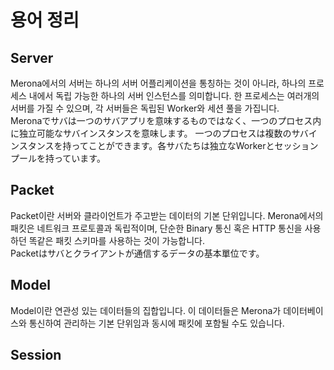 용어 정리
====

Server
----
Merona에서의 서버는 하나의 서버 어플리케이션을 통칭하는 것이 아니라, 하나의 프로세스 내에서 독립 가능한 하나의 서버 인스턴스를 의미합니다.
한 프로세스는 여러개의 서버를 가질 수 있으며, 각 서버들은 독립된 Worker와 세션 풀을 가집니다.
<br>
Meronaでサバは一つのサバアプリを意味するものではなく、一つのプロセス内に独立可能なサバインスタンスを意味します。
一つのプロセスは複数のサバインスタンスを持ってことができます。各サバたちは独立なWorkerとセッションプールを持っています。

Packet
----
Packet이란 서버와 클라이언트가 주고받는 데이터의 기본 단위입니다.
Merona에서의 패킷은 네트워크 프로토콜과 독립적이며, 단순한 Binary 통신 혹은 HTTP 통신을 사용하던 똑같은 패킷 스키마를 사용하는 것이 가능합니다.
<br>
Packetはサバとクライアントが通信するデータの基本單位です。

Model
----
Model이란 연관성 있는 데이터들의 집합입니다. 이 데이터들은 Merona가 데이터베이스와 통신하여 관리하는 기본 단위임과 동시에 패킷에 포함될 수도 있습니다.

Session
----

